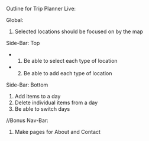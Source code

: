 Outline for Trip Planner Live:

Global:
1. Selected locations should be focused on by the map

Side-Bar: Top
+ 1. Be able to select each type of location
+ 2. Be able to add each type of location


Side-Bar: Bottom
1. Add items to a day
2. Delete individual items from a day
3. Be able to switch days



//Bonus
Nav-Bar:
1. Make pages for About and Contact

